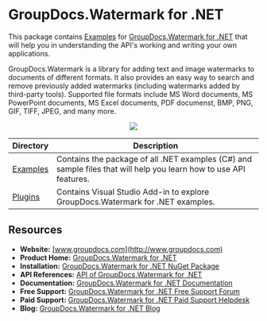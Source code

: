 # GroupDocs.Watermark for .NET

This package contains [Examples](https://github.com/groupdocs-watermark/GroupDocs.Watermark-for-.NET/tree/master/Examples) for [GroupDocs.Watermark for .NET](https://products.groupdocs.com/watermark/net) that will help you in understanding the API's working and writing your own applications.

GroupDocs.Watermark is a library for adding text and image watermarks to documents of different formats. It also provides an easy way to search and remove previously added watermarks (including watermarks added by third-party tools). Supported file formats include MS Word documents, MS PowerPoint documents, MS Excel documents, PDF documenst, BMP, PNG, GIF, TIFF, JPEG, and many more.

<p align="center">

  <a title="Download complete GroupDocs.Watermark for .NET source code" href="https://github.com/groupdocs-watermark/GroupDocs.Watermark-for-.NET/archive/master.zip">
	<img src="https://raw.github.com/AsposeExamples/java-examples-dashboard/master/images/downloadZip-Button-Large.png" />
  </a>
</p>

Directory | Description
--------- | -----------
[Examples](https://github.com/groupdocs-watermark/GroupDocs.Watermark-for-.NET/tree/master/Examples)  | Contains the package of all .NET examples (C#) and sample files that will help you learn how to use API features. 
[Plugins](https://github.com/groupdocs-watermark/GroupDocs.Watermark-for-.NET/tree/master/Plugins/GroupDocsWatermarkVSPlugin) | Contains Visual Studio Add-in to explore GroupDocs.Watermark for .NET examples.
## Resources

+ **Website:** [www.groupdocs.com](http://www.groupdocs.com)
+ **Product Home:** [GroupDocs.Watermark for .NET](https://products.groupdocs.com/watermark/net)
+ **Installation:** [GroupDocs.Watermark for .NET NuGet Package](https://www.nuget.org/packages/GroupDocs.Watermark/)
+ **API References:** [API of GroupDocs.Watermark for .NET](https://apireference.groupdocs.com/net/watermark)
+ **Documentation:** [GroupDocs.Watermark for .NET Documentation](https://docs.groupdocs.com/display/watermarknet/Introducing+GroupDocs.Watermark+for+.NET)
+ **Free Support:** [GroupDocs.Watermark for .NET Free Support Forum](https://forum.groupdocs.com/c/watermark)
+ **Paid Support:** [GroupDocs.Watermark for .NET Paid Support Helpdesk](https://helpdesk.groupdocs.com/)
+ **Blog:** [GroupDocs.Watermark for .NET Blog](https://blog.groupdocs.com/category/groupdocs-watermark-product-family/)

